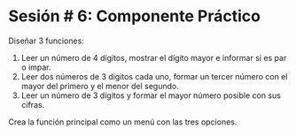 # Sesión # 6: Componente Práctico

Diseñar 3 funciones:

1. Leer un número de 4 dígitos, mostrar el dígito mayor e informar si es par o impar.
2. Leer dos números de 3 dígitos cada uno, formar un tercer número con el mayor del primero y el menor del segundo.
3. Leer un número de 3 dígitos y formar el mayor número posible con sus cifras.

Crea la función principal como un menú con las tres opciones.
